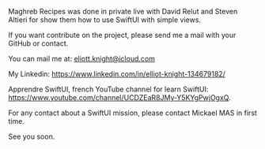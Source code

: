 Maghreb Recipes was done in private live with David Relut and Steven Altieri for show them how to use SwiftUI with simple views.

If you want contribute on the project, please send me a mail with your GitHub or contact.

You can mail me at: eliott.knight@icloud.com

My Linkedin: https://www.linkedin.com/in/elliot-knight-134679182/

Apprendre SwiftUI, french YouTube channel for learn SwiftUI: https://www.youtube.com/channel/UCDZEaR8JMy-Y5KYgPwjOgxQ.

For any contact about a SwiftUI mission, please contact Mickael MAS in first time.

See you soon.
